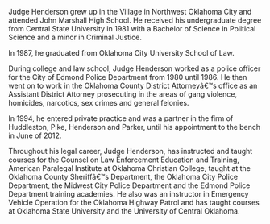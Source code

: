 ﻿---
fname: 'Timothy'
lname: 'Henderson'
id: 1060
published: false
layout: judge-bio
---
Judge Henderson grew up in the Village in Northwest Oklahoma City and attended John Marshall High School.  He received his undergraduate degree from Central State University in 1981 with a Bachelor of Science in Political Science and a minor in Criminal Justice.

In 1987, he graduated from Oklahoma City University School of Law.  

During college and law school, Judge Henderson worked as a police officer for the City of Edmond Police Department from 1980 until 1986.  He then went on to work in the Oklahoma County District Attorneyâ€™s office as an Assistant District Attorney prosecuting in the areas of gang violence, homicides, narcotics, sex crimes and general felonies.

In 1994, he entered private practice and was a partner in the firm of Huddleston, Pike, Henderson and Parker, until his appointment to the bench in June of 2012.  

Throughout his legal career, Judge Henderson, has instructed and taught courses for the Counsel on Law Enforcement Education and Training, American Paralegal Institute at Oklahoma Christian College, taught at the Oklahoma County Sheriffâ€™s Department, the Oklahoma City Police Department, the Midwest City Police Department and the Edmond Police Department training academies.  He also was an instructor in Emergency Vehicle Operation for the Oklahoma Highway Patrol and has taught courses at Oklahoma State University and the University of Central Oklahoma.
